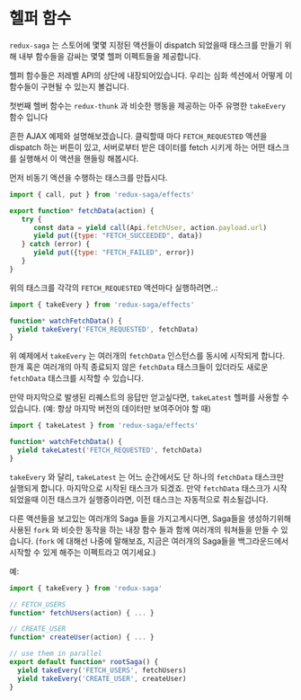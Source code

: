 # 헬퍼 함수

`redux-saga` 는 스토어에 몇몇 지정된 액션들이 dispatch 되었을때 태스크를 만들기 위해 내부 함수들을 감싸는 몇몇 헬퍼 이펙트들을 제공합니다.
<!--`redux-saga` provides some helper effects wrapping internal functions to spawn tasks when some specific actions are dispatched to the Store.-->

헬퍼 함수들은 저레벨 API의 상단에 내장되어있습니다. 우리는 심화 섹션에서 어떻게 이 함수들이 구현될 수 있는지 볼겁니다.
<!--The helper functions are built on top of the lower level API. In the advanced section, we'll see how those functions can be implemented.-->

첫번째 헬버 함수는 `redux-thunk` 과 비슷한 행동을 제공하는 아주 유명한 `takeEvery` 함수 입니다
<!--The first function, `takeEvery` is the most familiar and provides a behavior similar to `redux-thunk`.-->

흔한 AJAX 예제와 설명해보겠습니다. 클릭할때 마다 `FETCH_REQUESTED` 액션을 dispatch 하는 버튼이 있고,
서버로부터 받은 데이터를 fetch 시키게 하는 어떤 태스크를 실행해서 이 액션을 핸들링 해봅시다.
<!-- Let's illustrate with the common AJAX example. On each click on a Fetch button we dispatch a `FETCH_REQUESTED` action. -->
<!-- We want to handle this action by launching a task that will fetch some data from the server. -->

먼저 비동기 액션을 수행하는 태스크를 만듭시다.
<!-- First we create the task that will perform the asynchronous action: -->

```javascript
import { call, put } from 'redux-saga/effects'

export function* fetchData(action) {
   try {
      const data = yield call(Api.fetchUser, action.payload.url)
      yield put({type: "FETCH_SUCCEEDED", data})
   } catch (error) {
      yield put({type: "FETCH_FAILED", error})
   }
}
```

위의 태스크를 각각의 `FETCH_REQUESTED` 액션마다 실행하려면..:
<!-- To launch the above task on each `FETCH_REQUESTED` action: -->

```javascript
import { takeEvery } from 'redux-saga/effects'

function* watchFetchData() {
  yield takeEvery('FETCH_REQUESTED', fetchData)
}
```

위 예제에서 `takeEvery` 는 여러개의 `fetchData` 인스턴스를 동시에 시작되게 합니다.
한개 혹은 여러개의 아직 종료되지 않은 `fetchData` 태스크들이 있더라도 새로운 `fetchData` 태스크를 시작할 수 있습니다.
<!-- In the above example, `takeEvery` allows multiple `fetchData` instances to be started concurrently. At a given moment, -->
<!-- we can start a new `fetchData` task while there are still one or more previous `fetchData` tasks which have not yet terminated. -->

만약 마지막으로 발생된 리퀘스트의 응답만 얻고싶다면, `takeLatest` 헬퍼를 사용할 수 있습니다. (예: 항상 마지막 버전의 데이터만 보여주어야 할 때)
<!-- If we want to only get the response of the latest request fired -->
<!-- (e.g. to always display the latest version of data) we can use the `takeLatest` helper: -->

```javascript
import { takeLatest } from 'redux-saga/effects'

function* watchFetchData() {
  yield takeLatest('FETCH_REQUESTED', fetchData)
}
```

`takeEvery` 와 달리, `takeLatest` 는 어느 순간에서도 단 하나의 `fetchData` 태스크만 실행되게 합니다. 마지막으로 시작된 태스크가 되겠죠.
만약 `fetchData` 태스크가 시작되었을때 이전 태스크가 실행중이라면, 이전 태스크는 자동적으로 취소될겁니다.
<!-- Unlike `takeEvery`, `takeLatest` allows only one `fetchData` task to run at any moment. -->
<!-- And it will be the latest started task. If a previous task is still running when another `fetchData` task is started, the previous task will be automatically cancelled. -->

다른 액션들을 보고있는 여러개의 Saga 들을 가지고계시다면, Saga들을 생성하기위해 사용된 `fork` 와 비슷한 동작을 하는 내장 함수 들과 함께 여러개의 워쳐들을 만들 수 있습니다. 
(`fork` 에 대해선 나중에 말해보죠, 지금은 여러개의 Saga들을 백그라운드에서 시작할 수 있게 해주는 이펙트라고 여기세요.)
<!-- If you have multiple Sagas watching for different actions, you can create multiple watchers with those built-in helpers which will behave like there was `fork` used to spawn them (we'll talk about `fork` later. For now consider it to be an Effect that allows us to start multiple sagas in the background) -->

예:
<!-- For example: -->

```javascript
import { takeEvery } from 'redux-saga'

// FETCH_USERS
function* fetchUsers(action) { ... }

// CREATE_USER
function* createUser(action) { ... }

// use them in parallel
export default function* rootSaga() {
  yield takeEvery('FETCH_USERS', fetchUsers)
  yield takeEvery('CREATE_USER', createUser)
}
```
